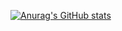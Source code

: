 [![Anurag's GitHub stats](https://github-readme-stats.vercel.app/api?username=moon-9999)](https://github.com/anuraghazra/github-readme-stats)
